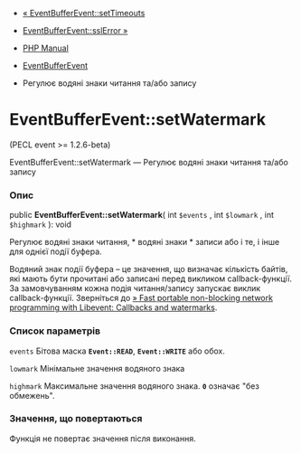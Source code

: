 - [« EventBufferEvent::setTimeouts](eventbufferevent.settimeouts.md)
- [EventBufferEvent::sslError »](eventbufferevent.sslerror.md)

- [PHP Manual](index.md)
- [EventBufferEvent](class.eventbufferevent.md)
- Регулює водяні знаки читання та/або запису

# EventBufferEvent::setWatermark

(PECL event \>= 1.2.6-beta)

EventBufferEvent::setWatermark — Регулює водяні знаки читання та/або
запису

### Опис

public **EventBufferEvent::setWatermark**( int `$events` , int
`$lowmark` , int `$highmark` ): void

Регулює водяні знаки читання, * водяні знаки * записи або і те, і
інше для однієї події буфера.

Водяний знак події буфера – це значення, що визначає кількість
байтів, які мають бути прочитані або записані перед викликом
callback-функції. За замовчуванням кожна подія читання/запису запускає
виклик callback-функції. Зверніться до [» Fast portable non-blocking
network programming with Libevent: Callbacks and watermarks](http://www.wangafu.net/~nickm/libevent-book/Ref6_bufferevent.md#_callbacks_and_watermarks).

### Список параметрів

`events`
Бітова маска **`Event::READ`**, **`Event::WRITE`** або обох.

`lowmark`
Мінімальне значення водяного знака

`highmark`
Максимальне значення водяного знака. **`0`** означає "без
обмежень".

### Значення, що повертаються

Функція не повертає значення після виконання.
